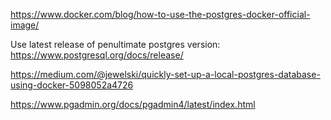https://www.docker.com/blog/how-to-use-the-postgres-docker-official-image/

Use latest release of penultimate postgres version: https://www.postgresql.org/docs/release/

https://medium.com/@jewelski/quickly-set-up-a-local-postgres-database-using-docker-5098052a4726

https://www.pgadmin.org/docs/pgadmin4/latest/index.html
